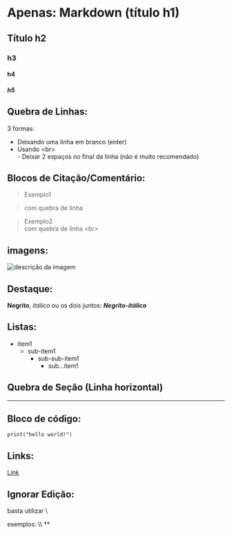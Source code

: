 # Apenas: Markdown (título h1)

## Título h2
### h3
#### h4
##### h5


## Quebra de Linhas:
3 formas:
- Deixando uma linha em branco (enter)
- Usando \<br\> <br>- Deixar 2 espaços no final da linha (não é muito recomendado)

## Blocos de Citação/Comentário:

> Exemplo1

> com quebra de linha

> Exemplo2<br>
com quebra de linha \<br\>

## imagens:
![descrição da imagem](https://github.githubassets.com/assets/GitHub-Mark-ea2971cee799.png)

## Destaque:
**Negrito**, _itálíco_ ou os dois juntos: **_Negrito-itálico_**

## Listas:
- item1
  - sub-item1
      - sub-sub-item1
          - sub...item1

## Quebra de Seção (Linha horizontal)
---
## Bloco de código:
```
print("hello world!")
```
## Links:
[Link](https://www.google.com/)

## Ignorar Edição:
basta utilizar \\ 

exemplos: \\\ *\*

